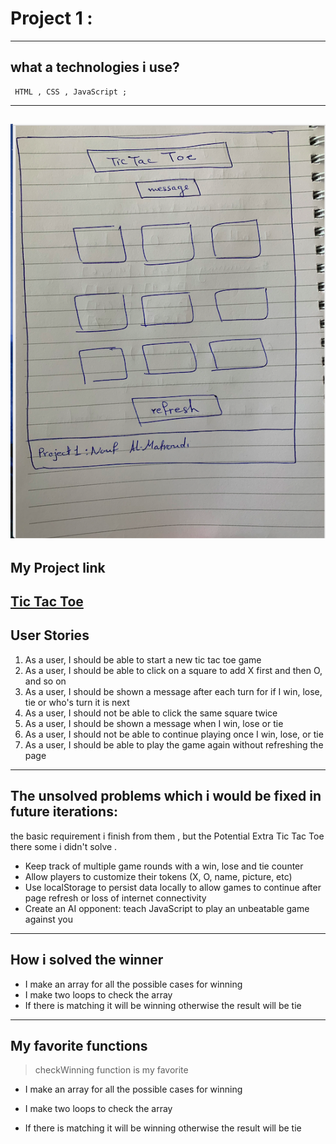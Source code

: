 # Project 1 :

----
## what a technologies i use?
     HTML , CSS , JavaScript ;

----

![## My wireframes ]( wireframe.png )
----
## My Project link
 [Tic Tac Toe]( https://nouf1.github.io/projectTec/)
----
## User Stories
1. As a user, I should be able to start a new tic tac toe game
2. As a user, I should be able to click on a square to add X first and then O, and so on
3. As a user, I should be shown a message after each turn for if I win, lose, tie or who's turn it is next
4. As a user, I should not be able to click the same square twice
5. As a user, I should be shown a message when I win, lose or tie
6. As a user, I should not be able to continue playing once I win, lose, or tie
7. As a user, I should be able to play the game again without refreshing the page

----
## The unsolved problems which i would be fixed in future iterations:

the basic requirement i finish from them , but the Potential Extra Tic Tac Toe there some i didn't solve . 

* Keep track of multiple game rounds with a win, lose and tie counter
* Allow players to customize their tokens (X, O, name, picture, etc)
* Use localStorage to persist data locally to allow games to continue after page refresh or loss of internet connectivity
* Create an AI opponent: teach JavaScript to play an unbeatable game against you

----
## How i solved the winner

* I make an array for all the possible cases for winning
* I make two loops to check the array
* If there is matching it will be winning otherwise the result will be tie 

----
## My favorite functions
>checkWinning function is my favorite

* I make an array for all the possible cases for winning

* I make two loops to check the array

* If there is matching it will be winning otherwise the result will be tie 
